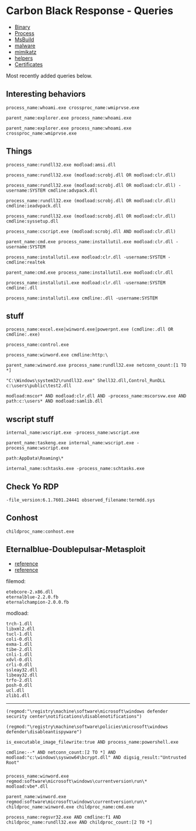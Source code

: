 # Carbon Black Response - Queries

* [Binary](binary.md)
* [Process](process.md)
* [MsBuild](msbuild.md)
* [malware](emotet.md)
* [mimikatz](mimikatz.md)
* [helpers](helpers.md)
* [Certificates](certs.md)

Most recently added queries below.


## Interesting behaviors

`process_name:whoami.exe crossproc_name:wmiprvse.exe`

`parent_name:explorer.exe process_name:whoami.exe`

`parent_name:explorer.exe process_name:whoami.exe crossproc_name:wmiprvse.exe`


## Things

 `process_name:rundll32.exe modload:amsi.dll`

`process_name:rundll32.exe (modload:scrobj.dll OR modload:clr.dll)`

`process_name:rundll32.exe (modload:scrobj.dll OR modload:clr.dll) -username:SYSTEM cmdline:advpack.dll`

`process_name:rundll32.exe (modload:scrobj.dll OR modload:clr.dll)  cmdline:ieadvpack.dll`

`process_name:rundll32.exe (modload:scrobj.dll OR modload:clr.dll)  cmdline:syssetup.dll`

`process_name:cscript.exe (modload:scrobj.dll AND modload:clr.dll)`

`parent_name:cmd.exe process_name:installutil.exe modload:clr.dll -username:SYSTEM`

`process_name:installutil.exe modload:clr.dll -username:SYSTEM -cmdline:realtek`

`parent_name:cmd.exe process_name:installutil.exe modload:clr.dll`

`process_name:installutil.exe modload:clr.dll -username:SYSTEM cmdline:.dll`

`process_name:installutil.exe cmdline:.dll -username:SYSTEM`


## stuff

`process_name:excel.exe|winword.exe|powerpnt.exe (cmdline:.dll OR cmdline:.exe)`

`process_name:control.exe`

`process_name:winword.exe cmdline:http:\`

`parent_name:winword.exe process_name:rundll32.exe netconn_count:[1 TO *]`

`"C:\Windows\system32\rundll32.exe" Shell32.dll,Control_RunDLL c:\users\public\test2.dll`


`modload:mscor* AND modload:clr.dll AND -process_name:mscorsvw.exe AND path:c:\users* AND modload:samlib.dll`


## wscript stuff

`internal_name:wscript.exe -process_name:wscript.exe`

`parent_name:taskeng.exe internal_name:wscript.exe -process_name:wscript.exe`

`path:AppData\Roaming\*`

`internal_name:schtasks.exe -process_name:schtasks.exe`

## Check Yo RDP

`-file_version:6.1.7601.24441 observed_filename:termdd.sys`

## Conhost

`childproc_name:conhost.exe`


## Eternalblue-Doublepulsar-Metasploit

- [reference](https://github.com/ElevenPaths/Eternalblue-Doublepulsar-Metasploit/tree/master/deps)
- [reference](https://gist.github.com/misterch0c/08829bc65b208609d455a9f4aeaa2a6c)

filemod:
```
etebcore-2.x86.dll  
eternalblue-2.2.0.fb  
eternalchampion-2.0.0.fb
```

modload:
```
trch-1.dll
libxml2.dll
tucl-1.dll
coli-0.dll
exma-1.dll
tibe-2.dll
cnli-1.dll
xdvl-0.dll
crli-0.dll
ssleay32.dll
libeay32.dll
trfo-2.dll
posh-0.dll
ucl.dll
zlib1.dll
```
_______

`(regmod:"\registry\machine\software\microsoft\windows defender security center\notifications\disablenotifications")`

`(regmod:"\registry\machine\software\policies\microsoft\windows defender\disableantispyware")`

`is_executable_image_filewrite:true AND process_name:powershell.exe`

`cmdline:--* AND netconn_count:[2 TO *] AND modload:"c:\windows\syswow64\bcrypt.dll" AND digsig_result:"Untrusted Root"`

###

`process_name:winword.exe regmod:software\microsoft\windows\currentversion\run\* modload:vbe*.dll`

`parent_name:winword.exe regmod:software\microsoft\windows\currentversion\run\* childproc_name:winword.exe childproc_name:cmd.exe`

`process_name:regsvr32.exe AND cmdline:f1 AND childproc_name:rundll32.exe AND childproc_count:[2 TO *]`
